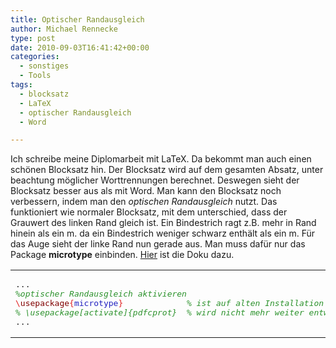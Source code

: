 ```yaml
---
title: Optischer Randausgleich
author: Michael Rennecke
type: post
date: 2010-09-03T16:41:42+00:00
categories:
  - sonstiges
  - Tools
tags:
  - blocksatz
  - LaTeX
  - optischer Randausgleich
  - Word

---
```

Ich schreibe meine Diplomarbeit mit LaTeX. Da bekommt man auch einen sch&ouml;nen Blocksatz hin. Der Blocksatz wird auf dem gesamten Absatz, unter beachtung m&ouml;glicher Worttrennungen berechnet. Deswegen sieht der Blocksatz besser aus als mit Word. Man kann den Blocksatz noch verbessern, indem man den _optischen Randausgleich_ nutzt. Das funktioniert wie normaler Blocksatz, mit dem unterschied, dass der Grauwert des linken Rand gleich ist. Ein Bindestrich ragt z.B. mehr in Rand hinein als ein m. da ein Bindestrich weniger schwarz enth&auml;lt als ein m. F&uuml;r das Auge sieht der linke Rand nun gerade aus. Man muss daf&uuml;r nur das Package **microtype** einbinden. [Hier][1] ist die Doku dazu. 

<div class="wp_syntax">
  <table>
    <tr>
      <td class="code">
        <pre class="latex" style="font-family:monospace;">...
<span style="color: #2C922C; font-style: italic;">%optischer Randausgleich aktivieren</span>
<span style="color: #E02020; ">\</span><span style="color: #800000;">usepackage</span><span style="color: #E02020; ">{</span><span style="color: #2020C0; font-weight: normal;">microtype</span><span style="color: #E02020; ">}</span>             <span style="color: #2C922C; font-style: italic;">% ist auf alten Installation nicht immer vorhanden</span>
<span style="color: #2C922C; font-style: italic;">% \usepackage[activate]{pdfcprot}  % wird nicht mehr weiter entwickelt</span>
...</pre>
      </td>
    </tr>
  </table>
</div>

 [1]: http://www.ctan.org/tex-archive/macros/latex/contrib/microtype/microtype.pdf
